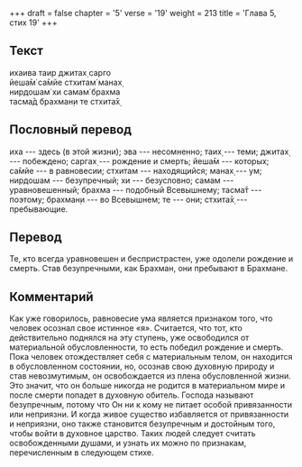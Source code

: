 +++
draft = false
chapter = '5'
verse = '19'
weight = 213
title = 'Глава 5, стих 19'
+++
## Текст

ихаива таир джитах̣ сарго  
йеша̄м̇ са̄мйе стхитам̇ манах̣  
нирдошам̇ хи самам̇ брахма  
тасма̄д брахман̣и те стхита̄х̣

## Пословный перевод

иха --- здесь (в этой жизни); эва --- несомненно; таих̣ --- теми; джитах̣
--- побеждено; саргах̣ --- рождение и смерть; йеша̄м --- которых; са̄мйе
--- в равновесии; стхитам --- находящийся; манах̣ --- ум; нирдошам ---
безупречный; хи --- безусловно; самам --- уравновешенный; брахма ---
подобный Всевышнему; тасма̄т --- поэтому; брахман̣и --- во Всевышнем; те
--- они; стхита̄х̣ --- пребывающие.

## Перевод

Те, кто всегда уравновешен и беспристрастен, уже одолели рождение и
смерть. Став безупречными, как Брахман, они пребывают в Брахмане.

## Комментарий

Как уже говорилось, равновесие ума является признаком того, что человек
осознал свое истинное «я». Считается, что тот, кто действительно
поднялся на эту ступень, уже освободился от материальной
обусловленности, то есть победил рождение и смерть. Пока человек
отождествляет себя с материальным телом, он находится в обусловленном
состоянии, но, осознав свою духовную природу и став невозмутимым, он
освобождается из плена обусловленной жизни. Это значит, что он больше
никогда не родится в материальном мире и после смерти попадет в духовную
обитель. Господа называют безупречным, потому что Он ни к кому не питает
особой привязанности или неприязни. И когда живое существо избавляется
от привязанности и неприязни, оно также становится безупречным и
достойным того, чтобы войти в духовное царство. Таких людей следует
считать освобожденными душами, и узнать их можно по признакам,
перечисленным в следующем стихе.
